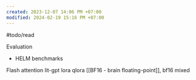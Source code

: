 ```yaml
---
created: 2023-12-07 14:06 PM +07:00
modified: 2024-02-19 15:16 PM +07:00
---
```

#todo/read

Evaluation
- HELM benchmarks 

Flash attention
lit-gpt
lora
qlora
[[BF16 - brain floating-point]], bf16 mixed